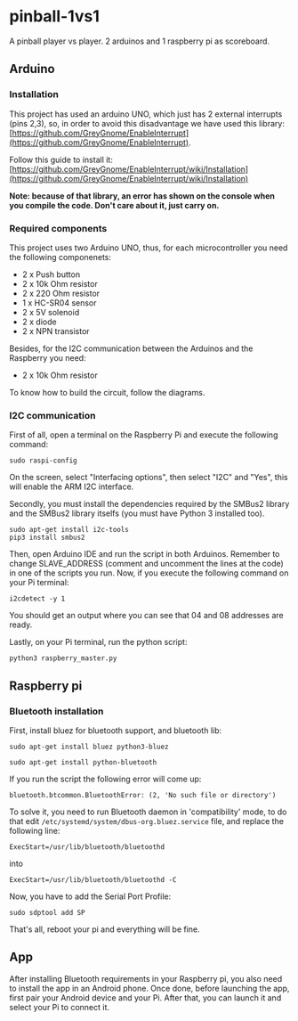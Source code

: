 # pinball-1vs1
A pinball player vs player. 2 arduinos and 1 raspberry pi as scoreboard. 

## Arduino

### Installation
This project has used an arduino UNO, which just has 2 external interrupts (pins 2,3), so, in order to avoid this disadvantage we have used this library: [https://github.com/GreyGnome/EnableInterrupt](https://github.com/GreyGnome/EnableInterrupt).

Follow this guide to install it: [https://github.com/GreyGnome/EnableInterrupt/wiki/Installation](https://github.com/GreyGnome/EnableInterrupt/wiki/Installation)

**Note: because of that library, an error has shown on the console when you compile the code. Don't care about it, just carry on.**

### Required components
This project uses two Arduino UNO, thus, for each microcontroller you need the following componenets:

* 2 x Push button
* 2 x 10k Ohm resistor
* 2 x 220 Ohm resistor
* 1 x HC-SR04 sensor
* 2 x 5V solenoid
* 2 x diode
* 2 x NPN transistor

Besides, for the I2C communication between the Arduinos and the Raspberry you need:
* 2 x 10k Ohm resistor

To know how to build the circuit, follow the diagrams.

### I2C communication
First of all,  open a terminal on the Raspberry Pi and execute the following command:
```shell
sudo raspi-config
```
On the screen, select "Interfacing options", then select "I2C" and "Yes", this will enable the ARM I2C interface.

Secondly, you must install the dependencies required by the SMBus2 library and the SMBus2 library itselfs (you must have Python 3 installed too).
```shell
sudo apt-get install i2c-tools
pip3 install smbus2
```

Then, open Arduino IDE and run the script in both Arduinos. Remember to change SLAVE_ADDRESS (comment and uncomment the lines at the code) in one of the scripts you run. Now, if you execute the following command on your Pi terminal:
```shell
i2cdetect -y 1
```
You should get an output where you can see that 04 and 08 addresses are ready.

Lastly, on your Pi terminal, run the python script:
```shell
python3 raspberry_master.py
```

## Raspberry pi

### Bluetooth installation
First, install bluez for bluetooth support, and bluetooth lib:

`sudo apt-get install bluez python3-bluez`

`sudo apt-get install python-bluetooth`

If you run the script the following error will come up:

`bluetooth.btcommon.BluetoothError: (2, 'No such file or directory')`

To solve it, you need to run Bluetooth daemon in 'compatibility' mode, to do that edit `/etc/systemd/system/dbus-org.bluez.service` file, and replace the following line:

`ExecStart=/usr/lib/bluetooth/bluetoothd`

into

`ExecStart=/usr/lib/bluetooth/bluetoothd -C`

Now, you have to add the Serial Port Profile:

`sudo sdptool add SP`

That's all, reboot your pi and everything will be fine.

## App

After installing Bluetooth requirements in your Raspberry pi, you also need to install the app in an Android phone. Once done, before launching the app, first pair your Android device and your Pi. After that, you can launch it and select your Pi to connect it.
